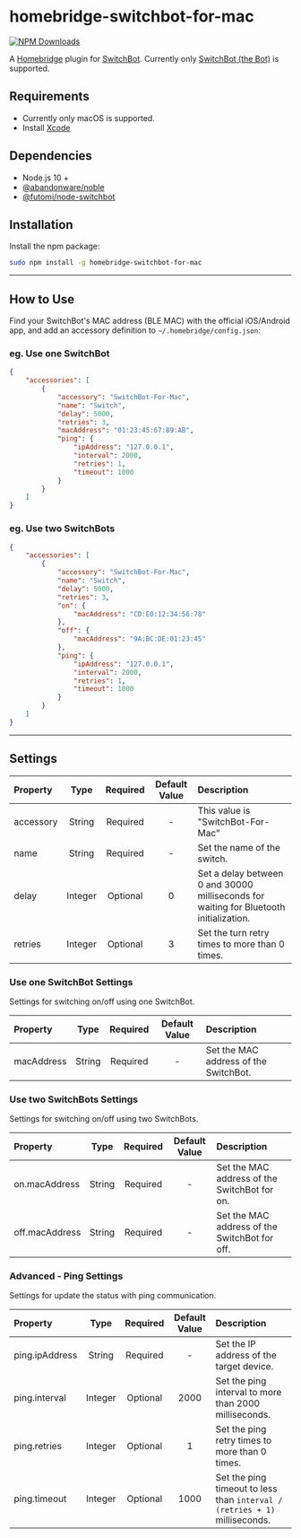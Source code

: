 # homebridge-switchbot-for-mac

[![NPM Downloads](https://img.shields.io/npm/dm/homebridge-switchbot-for-mac.svg?style=flat)](https://npmjs.org/package/homebridge-switchbot-for-mac)

A [Homebridge](https://github.com/nfarina/homebridge) plugin for [SwitchBot](https://www.switch-bot.com).
Currently only [SwitchBot (the Bot)](https://www.switch-bot.com/bot) is supported.

## Requirements

* Currently only macOS is supported.
* Install [Xcode](https://itunes.apple.com/ca/app/xcode/id497799835?mt=12)

## Dependencies

* Node.js 10 +
* [@abandonware/noble](https://github.com/abandonware/noble)
* [@futomi/node-switchbot](https://github.com/futomi/node-switchbot)

## Installation

Install the npm package:

```bash
sudo npm install -g homebridge-switchbot-for-mac
```

---
## How to Use

Find your SwitchBot's MAC address (BLE MAC) with the official iOS/Android app, and add an accessory definition to `~/.homebridge/config.json`:

### eg. Use one SwitchBot

```config.json
{
    "accessories": [
        {
            "accessory": "SwitchBot-For-Mac",
            "name": "Switch",
            "delay": 5000,
            "retries": 3,
            "macAddress": "01:23:45:67:89:AB",
            "ping": {
                "ipAddress": "127.0.0.1",
                "interval": 2000,
                "retries": 1,
                "timeout": 1000
            }
        }
    ]
}
```

### eg. Use two SwitchBots

```config.json
{
    "accessories": [
        {
            "accessory": "SwitchBot-For-Mac",
            "name": "Switch",
            "delay": 5000,
            "retries": 3,
            "on": {
                "macAddress": "CD:E0:12:34:56:78"
            },
            "off": {
                "macAddress": "9A:BC:DE:01:23:45"
            },
            "ping": {
                "ipAddress": "127.0.0.1",
                "interval": 2000,
                "retries": 1,
                "timeout": 1000
            }
        }
    ]
}
```

---
## Settings

|Property|Type|Required|Default Value|Description|
|:-|:-:|:-:|:-:|:-|
|accessory|String|Required|-|This value is "SwitchBot-For-Mac"|
|name|String|Required|-|Set the name of the switch.|
|delay|Integer|Optional|0|Set a delay between 0 and 30000 milliseconds for waiting for Bluetooth initialization.|
|retries|Integer|Optional|3|Set the turn retry times to more than 0 times.|

### Use one SwitchBot Settings

Settings for switching on/off using one SwitchBot.

|Property|Type|Required|Default Value|Description|
|:-|:-:|:-:|:-:|:-|
|macAddress|String|Required|-|Set the MAC address of the SwitchBot.|

### Use two SwitchBots Settings

Settings for switching on/off using two SwitchBots.

|Property|Type|Required|Default Value|Description|
|:-|:-:|:-:|:-:|:-|
|on.macAddress|String|Required|-|Set the MAC address of the SwitchBot for on.|
|off.macAddress|String|Required|-|Set the MAC address of the SwitchBot for off.|

### Advanced - Ping Settings

Settings for update the status with ping communication.

|Property|Type|Required|Default Value|Description|
|:-|:-:|:-:|:-:|:-|
|ping.ipAddress|String|Required|-|Set the IP address of the target device.|
|ping.interval|Integer|Optional|2000|Set the ping interval to more than 2000 milliseconds.|
|ping.retries|Integer|Optional|1|Set the ping retry times to more than 0 times.|
|ping.timeout|Integer|Optional|1000|Set the ping timeout to less than `interval / (retries + 1)` milliseconds.|
